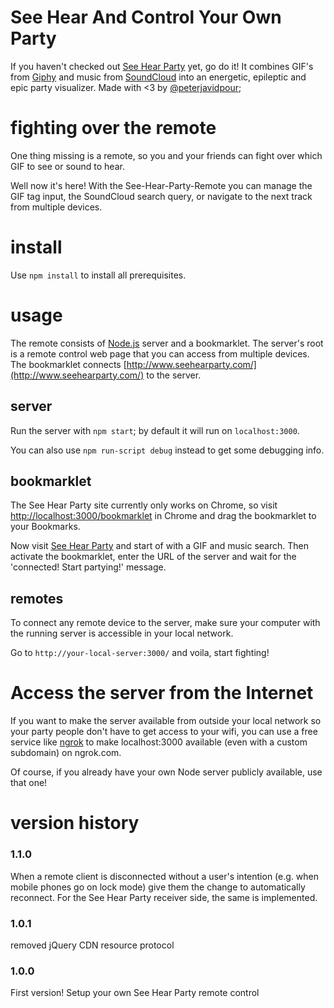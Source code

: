 # See Hear And Control Your Own Party

If you haven't checked out [See Hear Party](http://www.seehearparty.com/) yet,
go do it! It combines GIF's from [Giphy](http://giphy.com) and music from 
[SoundCloud](http://soundcloud.com) into an energetic, epileptic and epic
party visualizer. Made with <3 by [@peterjavidpour](twitter.com/peterjavidpour);

# fighting over the remote
One thing missing is a remote, so you and your friends can fight over which GIF
to see or sound to hear. 

Well now it's here! With the See-Hear-Party-Remote you can manage the GIF tag input, 
the SoundCloud search query, or navigate to the next track from multiple devices.  

# install
Use `npm install` to install all prerequisites.

# usage
The remote consists of [Node.js](http://nodejs.org/) server and a bookmarklet. 
The server's root is a remote control web page that you can access from multiple devices.
The bookmarklet connects [http://www.seehearparty.com/](http://www.seehearparty.com/)
to the server.

## server
Run the server with `npm start`; by default it will run on `localhost:3000`.

You can also use `npm run-script debug` instead to get some debugging info.

## bookmarklet
The See Hear Party site currently only works on Chrome, so visit 
[http://localhost:3000/bookmarklet](http://localhost:3000/bookmarklet) in Chrome and drag
the bookmarklet to your Bookmarks.

Now visit [See Hear Party](http://www.seehearparty.com/) and start of with a GIF
and music search. Then activate the bookmarklet, enter the URL of the server
and wait for the 'connected! Start partying!' message.

## remotes
To connect any remote device to the server, make sure your computer with the
running server is accessible in your local network.
 
Go to `http://your-local-server:3000/` and voila, start fighting! 


# Access the server from the Internet

If you want to make the server available from outside your local network so
your party people don't have to get access to your wifi, you can use a free
service like [ngrok](https://ngrok.com/) to make localhost:3000 available
(even with a custom subdomain) on ngrok.com.

Of course, if you already have your own Node server publicly available, 
use that one!


# version history

### 1.1.0
When a remote client is disconnected without a user's intention (e.g. when
mobile phones go on lock mode) give them the change to automatically
reconnect.
For the See Hear Party receiver side, the same is implemented.

### 1.0.1
removed jQuery CDN resource protocol

### 1.0.0
First version! Setup your own See Hear Party remote control